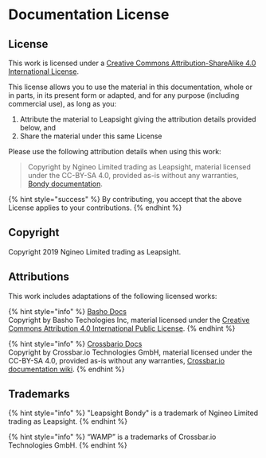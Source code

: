 # Documentation License

## License

This work is licensed under a [Creative Commons Attribution-ShareAlike 4.0 International License](http://creativecommons.org/licenses/by-sa/4.0/).

This license allows you to use the material in this documentation, whole or in parts, in its present form or adapted, and for any purpose \(including commercial use\), as long as you:

1. Attribute the material to Leapsight giving the attribution details provided below, and
2. Share the material under this same License

Please use the following attribution details when using this work:

> Copyright by Ngineo Limited trading as Leapsight, material licensed under the CC-BY-SA 4.0, provided as-is without any warranties, [Bondy documentation](https://leapsight.gitbook.io/bondy).

{% hint style="success" %}
By contributing, you accept that the above License applies to your contributions.
{% endhint %}

## Copyright

Copyright 2019 Ngineo Limited trading as Leapsight.

## Attributions

This work includes adaptations of the following licensed works:

{% hint style="info" %}
[Basho Docs](https://docs.riak.com/index.html)  
Copyright by Basho Techologies Inc, material licensed under the  [Creative Commons Attribution 4.0 International Public License](http://creativecommons.org/licenses/by/4.0/).
{% endhint %}

{% hint style="info" %}
[Crossbario Docs](https://crossbar.io/docs/#)   
Copyright by Crossbar.io Technologies GmbH, material licensed under the CC-BY-SA 4.0, provided as-is without any warranties, [Crossbar.io documentation wiki](https://github.com/crossbario/crossbar/wiki).
{% endhint %}

## Trademarks

{% hint style="info" %}
"Leapsight Bondy" is a trademark of Ngineo Limited trading as Leapsight.
{% endhint %}

{% hint style="info" %}
“WAMP” is a trademarks of Crossbar.io Technologies GmbH.
{% endhint %}



